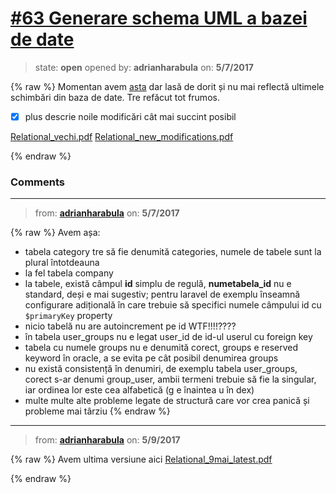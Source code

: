 # [\#63 Generare schema UML a bazei de date](https://github.com/adrianharabula/condr/issues/63)

> state: **open** opened by: **adrianharabula** on: **5/7/2017**

{% raw %}
Momentan avem [asta](https://github.com/adrianharabula/condr/blob/master/docs/00_database_sketch_v2.png) dar lasă de dorit și nu mai reflectă ultimele schimbări din baza de date. Tre refăcut tot frumos.
- [x] plus descrie noile modificări cât mai succint posibil

[Relational_vechi.pdf](https://github.com/adrianharabula/condr/files/981630/Relational_vechi.pdf)
[Relational_new_modifications.pdf](https://github.com/adrianharabula/condr/files/981631/Relational_new_modifications.pdf)

{% endraw %}


### Comments

---
> from: [**adrianharabula**](https://github.com/adrianharabula/condr/issues/63#issuecomment-299730201) on: **5/7/2017**

{% raw %}
Avem așa:

- tabela category tre să fie denumită categories, numele de tabele sunt la plural întotdeauna
- la fel tabela company
- la tabele, există câmpul __id__ simplu de regulă, __numetabela_id__ nu e standard, deși e mai sugestiv; pentru laravel de exemplu înseamnă configurare adițională în care trebuie să specifici numele câmpului id cu `$primaryKey` property
- nicio tabelă nu are autoincrement pe id WTF!!!!????
- în tabela user_groups nu e legat user_id de id-ul userul cu foreign key
- tabela cu numele groups nu e denumită corect, groups e reserved keyword în oracle, a se evita pe cât posibil denumirea groups
- nu există consistență în denumiri, de exemplu tabela user_groups, corect s-ar denumi group_user, ambii termeni trebuie să fie la singular, iar ordinea lor este cea alfabetică (g e înaintea u în dex)
- multe multe alte probleme legate de structură care vor crea panică și probleme mai târziu
{% endraw %}
---
> from: [**adrianharabula**](https://github.com/adrianharabula/condr/issues/63#issuecomment-300087478) on: **5/9/2017**

{% raw %}
Avem ultima versiune aici [Relational_9mai_latest.pdf](https://github.com/adrianharabula/condr/files/985867/Relational_9mai_latest.pdf)

{% endraw %}
